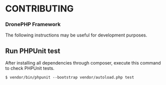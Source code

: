 # CONTRIBUTING
### DronePHP Framework

The following instructions may be useful for development purposes.

## Run PHPUnit test

After installing all dependencies through composer, execute this command to check PHPUnit tests.

```console
$ vendor/bin/phpunit --bootstrap vendor/autoload.php test
```
